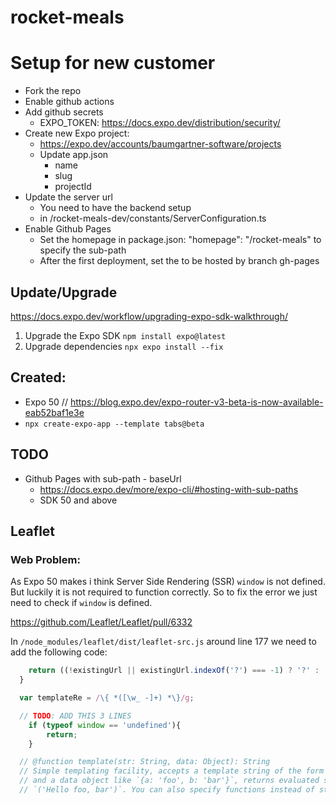 # rocket-meals


# Setup for new customer

- Fork the repo
- Enable github actions
- Add github secrets
  - EXPO_TOKEN: https://docs.expo.dev/distribution/security/
- Create new Expo project:
  - https://expo.dev/accounts/baumgartner-software/projects
  - Update app.json
    - name
    - slug
    - projectId
- Update the server url
  - You need to have the backend setup
  - in /rocket-meals-dev/constants/ServerConfiguration.ts
- Enable Github Pages
  - Set the homepage in package.json: "homepage": "/rocket-meals" to specify the sub-path
  - After the first deployment, set the to be hosted by branch gh-pages


## Update/Upgrade

https://docs.expo.dev/workflow/upgrading-expo-sdk-walkthrough/

1. Upgrade the Expo SDK
```npm install expo@latest```
2. Upgrade dependencies
```npx expo install --fix```


## Created:

- Expo 50 // https://blog.expo.dev/expo-router-v3-beta-is-now-available-eab52baf1e3e
- ``npx create-expo-app --template tabs@beta``

## TODO

- Github Pages with sub-path - baseUrl
  - https://docs.expo.dev/more/expo-cli/#hosting-with-sub-paths
  - SDK 50 and above


## Leaflet

### Web Problem:
As Expo 50 makes i think Server Side Rendering (SSR) `window` is not defined. But luckily it is not required to function correctly.
So to fix the error we just need to check if `window` is defined.

https://github.com/Leaflet/Leaflet/pull/6332



In `/node_modules/leaflet/dist/leaflet-src.js` around line 177 we need to add the following code:
```javascript
  	return ((!existingUrl || existingUrl.indexOf('?') === -1) ? '?' : '&') + params.join('&');
  }

  var templateRe = /\{ *([\w_ -]+) *\}/g;

  // TODO: ADD THIS 3 LINES
	if (typeof window == 'undefined'){
		return;
	}

  // @function template(str: String, data: Object): String
  // Simple templating facility, accepts a template string of the form `'Hello {a}, {b}'`
  // and a data object like `{a: 'foo', b: 'bar'}`, returns evaluated string
  // `('Hello foo, bar')`. You can also specify functions instead of strings for
```